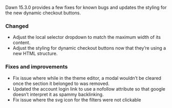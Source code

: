 Dawn 15.3.0 provides a few fixes for known bugs and updates the styling for the new dynamic checkout buttons.
### Changed
- Adjust the local selector dropdown to match the maximum width of its content.
- Adjust the styling for dynamic checkout buttons now that they’re using a new HTML structure.
### Fixes and improvements
- Fix issue where while in the theme editor, a modal wouldn’t be cleared once the section it belonged to was removed.
- Updated the account login link to use a nofollow attribute so that google doesn’t interpret it as spammy backlinking.
- Fix issue where the svg icon for the filters were not clickable
